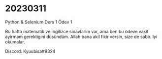 # 20230311
Python &amp; Selenium Ders 1 Ödev 1

Bu hafta matematik ve ingilizce sinavlarim var, ama ben bu ödeve vakit ayirmam gerektigini düsündüm. Allah bana akil fikir versin, size de sabir. Iyi okumalar.

Discord: Kyuubisa#9324
